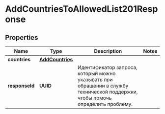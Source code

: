 

# AddCountriesToAllowedList201Response


## Properties

| Name | Type | Description | Notes |
|------------ | ------------- | ------------- | -------------|
|**countries** | [**AddCountries**](AddCountries.md) |  |  |
|**responseId** | **UUID** | Идентификатор запроса, который можно указывать при обращении в службу технической поддержки, чтобы помочь определить проблему. |  |



